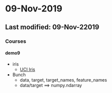 # 09-Nov-2019
## Last modified: 09-Nov-22019

### Courses

#### demo9

* iris
    * [UCI Iris](https://archive.ics.uci.edu/ml/datasets/Iris)
* Bunch
    * data, target, target_names, feature_names
    * data/target ==> numpy.ndarray
